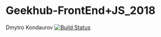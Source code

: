 # Geekhub-FrontEnd+JS_2018
Dmytro Kondaurov
[![Build Status](https://travis-ci.com/DmitriyKondaurov/Geekhub-FrontEnd-JS_2018.svg?branch=master)](https://travis-ci.com/DmitriyKondaurov/Geekhub-FrontEnd-JS_2018)
